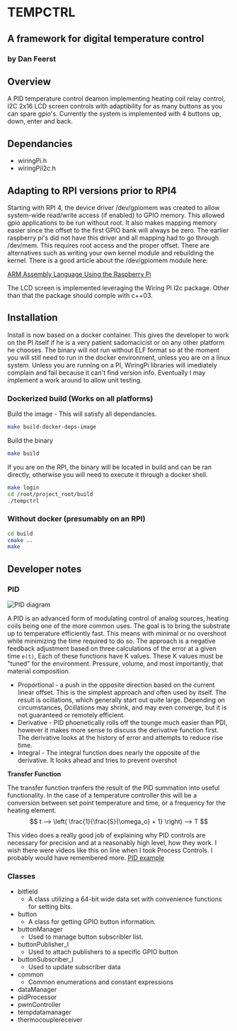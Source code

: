 # TEMPCTRL
## A framework for digital temperature control
### by Dan Feerst

## Overview
A PID temperature control deamon implementing heating coil relay control, I2C 2x16 LCD screen controls with adaptibility for as many buttons as you can spare gpio's. Currently the system is implemented with 4 buttons up, down, enter and back. 

## Dependancies
- wiringPi.h
- wiringPiI2c.h

## Adapting to RPI versions prior to RPI4
Starting with RPI 4, the device driver /dev/gpiomem was created to allow system-wide read/write access (if enabled) to GPIO memory.  This allowed gpio applications to be run without root.  It also makes mapping memory easier since the offset to the first GPIO bank will always be zero.  The earlier raspberry pi's did not have this driver and all mapping had to go through /dev/mem.  This requires root access and the proper offset.  There are alternatives such as writing your own kernel module and rebuilding the kernel.  There is a good article about the /dev/gpiomem module here:

[ARM Assembly Language Using the Raspberry Pi](https://bob.cs.sonoma.edu/IntroCompOrg-RPi/sec-gpio-mem.html)

The LCD screen is implemented leveraging the Wiring PI I2c package.  Other than that the package should comple with c++03.

## Installation
Install is now based on a docker container.  This gives the developer to work on the PI itself if he is a very patient sadomacicist or on any other platform he chooses.  The binary will not run without ELF format so at the moment you will still need to run in the docker environment, unless you are on a linux system.  Unless you are running on a PI, WiringPi libraries will imediately complain and fail because it can't find version info.  Eventually I may implement a work around to allow unit testing.

### Dockerized build (Works on all platforms)

Build the image - This will satisfy all dependancies.

```bash
make build-docker-deps-image
```

Build the binary

```bash
make build
```

If you are on the RPI, the binary will be located in build and can be ran directly, otherwise you will need to execute it through a docker shell.

```bash
make login
cd /root/project_root/build
./tempctrl
```

### Without docker (presumably on an RPI)

```bash
cd build
cmake ..
make
```



## Developer notes 

### PID

![PID diagram](https://upload.wikimedia.org/wikipedia/commons/4/43/PID_en.svg)

A PID is an advanced form of modulating control of analog sources, heating coils being one of the more common uses.  The goal is to bring the substrate up to temperature efficiently fast.  This means with minimal or no overshoot while minimizing the time required to do so. The approach is a negative feedback adjustment based on three calculations of the error at a given time `e(t)`,  Each of these functions have K values.  These K values must be "tuned" for the environment.  Pressure, volume, and most importantly, that material composition.

- Proportional - a push in the opposite direction based on the current linear offset.  This is the simplest approach and often used by itself.  The result is ocillations, which generally start out quite large.  Depending on circumstances, Ocillations may shrink, and may even converge, but it is not guaranteed or remotely efficient.
- Derivative - PID phoenetically rolls off the tounge much easier than PDI, however it makes more sense to discuss the derivative function first.  The derivative looks at the history of error and attempts to reduce rise time.
- Integral - The integral function does nearly the opposite of the derivative.  It looks ahead and tries to prevent overshot

**Transfer Function**

The transfer function tranfers the result of the PID summation into useful functionality.  In the case of a temperature controller this will be a conversion between set point temperature and time, or a frequency for the heating element.
$$
t -->
    \left(
        \frac{1}{\frac{S}{\omega_o} + 1} 
    \right)
    --> T
$$

This video does a really good job of explaining why PID controls are necessary for precision and at a reasonably high level, how they work.  I wish there were videos like this on line when I took Process Controls.  I probably would have remembered more.
[PID example](https://www.youtube.com/watch?v=XfAt6hNV8XM)

### Classes
- bitfield
    - A class utilizing a 64-bit wide data set with convenience functions for setting bits.
- button
    - A class for getting GPIO button information.
- buttonManager
    - Used to manage button subscribler list.  
- buttonPublisher_I
    -  Used to attach publishers to a specific GPIO button
- buttonSubscriber_I
    - Used to update subscriber data
- common
  - Common enumerations and constant expressions
- dataManager
- pidProcessor
- pwmController
- tempdatamanager
- thermocouplereceiver
